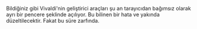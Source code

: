 Bildiğiniz gibi Vivaldi'nin geliştirici araçları şu an tarayıcıdan bağımsız olarak ayrı bir pencere şeklinde açılıyor. Bu bilinen bir hata ve yakında düzeltilecektir. Fakat bu süre zarfında.
